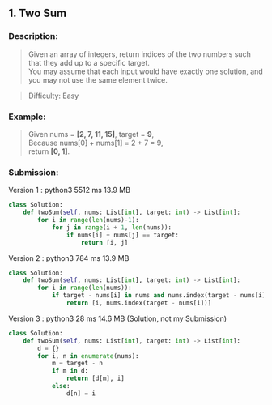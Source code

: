 ## 1. Two Sum

### Description: 
>Given an array of integers, return indices of the two numbers such that they add up to a specific target.  
You may assume that each input would have exactly one solution, and you may not use the same element twice.  

>Difficulty:    Easy

### Example:  
>Given nums = **[2, 7, 11, 15]**, target = **9**,  
Because nums[0] + nums[1] = 2 + 7 = 9,    
return **[0, 1]**.

### Submission:

Version 1 : python3 5512 ms 13.9 MB
```python
class Solution:
    def twoSum(self, nums: List[int], target: int) -> List[int]:
        for i in range(len(nums)-1):
            for j in range(i + 1, len(nums)):
                if nums[i] + nums[j] == target:
                    return [i, j]
```
Version 2 : python3 784 ms	13.9 MB
```python
class Solution:
    def twoSum(self, nums: List[int], target: int) -> List[int]:
        for i in range(len(nums)):
            if target - nums[i] in nums and nums.index(target - nums[i]) != i:
                return [i, nums.index(target - nums[i])]
```              
Version 3 : python3 28 ms	14.6 MB (Solution, not my Submission)
```python
class Solution:
    def twoSum(self, nums: List[int], target: int) -> List[int]:
        d = {}
        for i, n in enumerate(nums):
            m = target - n
            if m in d:
                return [d[m], i]
            else:
                d[n] = i
```

